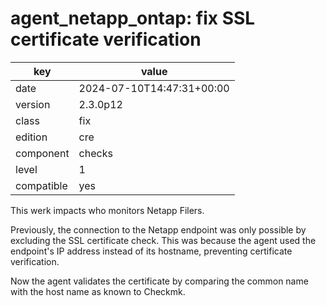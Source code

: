 [//]: # (werk v2)
# agent_netapp_ontap: fix SSL certificate verification

key        | value
---------- | ---
date       | 2024-07-10T14:47:31+00:00
version    | 2.3.0p12
class      | fix
edition    | cre
component  | checks
level      | 1
compatible | yes

This werk impacts who monitors Netapp Filers.

Previously, the connection to the Netapp endpoint
was only possible by excluding the SSL certificate check.
This was because the agent used the endpoint's IP address instead of its hostname,
preventing certificate verification.

Now the agent validates the certificate by comparing the common name with the host name as known to Checkmk.
